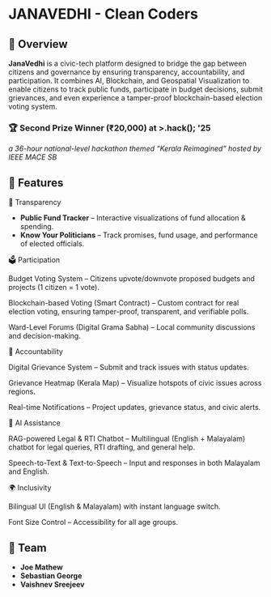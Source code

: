 # JANAVEDHI - Clean Coders

## 📌 Overview  
**JanaVedhi** is a civic-tech platform designed to bridge the gap between citizens and governance by ensuring transparency, accountability, and participation. It combines AI, Blockchain, and Geospatial Visualization to enable citizens to track public funds, participate in budget decisions, submit grievances, and even experience a tamper-proof blockchain-based election voting system.

### 🏆 **Second Prize Winner (₹20,000) at >.hack(); '25**  
*a 36-hour national-level hackathon themed “Kerala Reimagined” hosted by IEEE MACE SB*

## 🚀 Features  
🔎 Transparency
- **Public Fund Tracker** – Interactive visualizations of fund allocation & spending.
- **Know Your Politicians** – Track promises, fund usage, and performance of elected officials.

🗳️ Participation

Budget Voting System – Citizens upvote/downvote proposed budgets and projects (1 citizen = 1 vote).

Blockchain-based Voting (Smart Contract) – Custom contract for real election voting, ensuring tamper-proof, transparent, and verifiable polls.

Ward-Level Forums (Digital Grama Sabha) – Local community discussions and decision-making.

📢 Accountability

Digital Grievance System – Submit and track issues with status updates.

Grievance Heatmap (Kerala Map) – Visualize hotspots of civic issues across regions.

Real-time Notifications – Project updates, grievance status, and civic alerts.

🤖 AI Assistance

RAG-powered Legal & RTI Chatbot – Multilingual (English + Malayalam) chatbot for legal queries, RTI drafting, and general help.

Speech-to-Text & Text-to-Speech – Input and responses in both Malayalam and English.

🌍 Inclusivity

Bilingual UI (English & Malayalam) with instant language switch.

Font Size Control – Accessibility for all age groups.
## 📌 Team  
- **Joe Mathew**  
- **Sebastian George**  
- **Vaishnev Sreejeev**  
